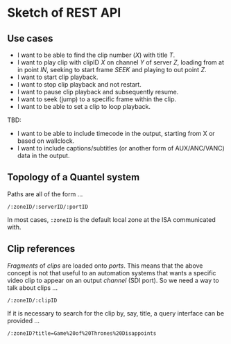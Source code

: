 # Sketch of REST API

## Use cases

* I want to be able to find the clip number (_X_) with title _T_.
* I want to play clip with clipID _X_ on  channel _Y_ of server _Z_, loading from at in point _IN_, seeking to start frame _SEEK_ and playing to out point _Z_.
* I want to start clip playback.
* I want to stop clip playback and not restart.
* I want to pause clip playback and subsequently resume.
* I want to seek (jump) to a specific frame within the clip.
* I want to be able to set a clip to loop playback.

TBD:

* I want to be able to include timecode in the output, starting from X or based on wallclock.
* I want to include captions/subtitles (or another form of AUX/ANC/VANC) data in the output.

## Topology of a Quantel system

Paths are all of the form ...

    /:zoneID/:serverID/:portID

In most cases, `:zoneID` is the default local zone at the ISA communicated with.

## Clip references

_Fragments_ of _clips_ are loaded onto _ports_. This means that the above concept is not that useful to an automation systems that wants a specific video clip to appear on an output _channel_ (SDI port). So we need a way to talk about clips ...

    /:zoneID/:clipID

If it is necessary to search for the clip by, say, title, a query interface can be provided ...

    /:zoneID?title=Game%20of%20Thrones%20Disappoints
